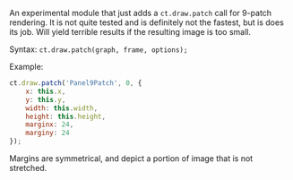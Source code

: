 An experimental module that just adds a `ct.draw.patch` call for 9-patch rendering. It is not quite tested and is definitely not the fastest, but is does its job. Will yield terrible results if the resulting image is too small.

Syntax: `ct.draw.patch(graph, frame, options);`

Example:

```js
ct.draw.patch('Panel9Patch', 0, {
    x: this.x,
    y: this.y,
    width: this.width,
    height: this.height,
    marginx: 24,
    marginy: 24
});
```

Margins are symmetrical, and depict a portion of image that is not stretched.
